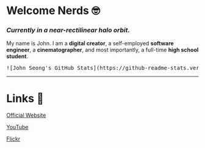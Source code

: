 # Welcome Nerds 🤓

### *Currently in a near-rectilinear halo orbit.*

My name is John. I am a **digital creator**, a self-employed **software engineer**, a **cinematographer**, and most importantly, a full-time **high school student**.

<pre>![John Seong's GitHub Stats](https://github-readme-stats.vercel.app/api?username=wonmor&show_icons=true&theme=dracula) [![Top Languages](https://github-readme-stats.vercel.app/api/top-langs/?username=wonmor)](https://github.com/anuraghazra/github-readme-stats)</pre>

---

# Links :shit:

[Official Website](https://johnseong.info)

[YouTube](https://youtube.com/c/JohnSeong)

[Flickr](https://www.flickr.com/people/johnseongemini8/)
